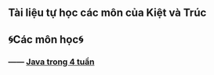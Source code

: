 ## Tài liệu tự học các môn của Kiệt và Trúc

## 🌀Các môn học🌀

### —— [Java trong 4 tuần](https://github.com/nhttruc/Learn_myself/blob/master/Java%20on%204%20weeks.md)


